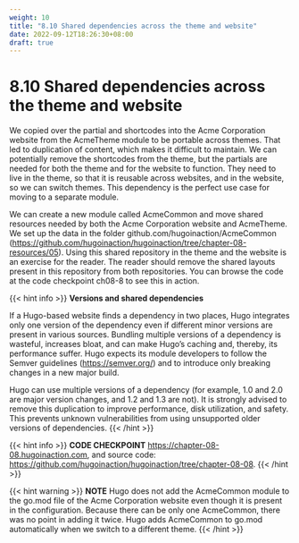 ```yaml
---
weight: 10
title: "8.10 Shared dependencies across the theme and website"
date: 2022-09-12T18:26:30+08:00
draft: true
---
```


# 8.10 Shared dependencies across the theme and website

We copied over the partial and shortcodes into the Acme Corporation website from the AcmeTheme module to be portable across themes. That led to duplication of content, which makes it difficult to maintain. We can potentially remove the shortcodes from the theme, but the partials are needed for both the theme and for the website to function. They need to live in the theme, so that it is reusable across websites, and in the website, so we can switch themes. This dependency is the perfect use case for moving to a separate module.

We can create a new module called AcmeCommon and move shared resources needed by both the Acme Corporation website and AcmeTheme. We set up the data in  the  folder  github.com/hugoinaction/AcmeCommon  (https://github.com/hugoinaction/hugoinaction/tree/chapter-08-resources/05).  Using  this  shared  repository in the theme and the website is an exercise for the reader. The reader should remove the shared layouts present in this repository from both repositories. You can browse the code at the code checkpoint ch08-8 to see this in action.

{{< hint info >}}
**Versions and shared dependencies**

If a Hugo-based website finds a dependency in two places, Hugo integrates only one version of the dependency even if different minor versions are present in various sources. Bundling multiple versions of a dependency is wasteful, increases bloat, and can make Hugo’s caching and, thereby, its performance suffer. Hugo expects its module developers to follow the Semver guidelines (https://semver.org/) and to introduce only breaking changes in a new major build.

Hugo can use multiple versions of a dependency (for example, 1.0 and 2.0 are major version changes, and 1.2 and 1.3 are not). It is strongly advised to remove this duplication to improve performance, disk utilization, and safety. This prevents unknown vulnerabilities from using unsupported older versions of dependencies.
{{< /hint >}}

{{< hint info >}}
**CODE CHECKPOINT**    https://chapter-08-08.hugoinaction.com, and source code: https://github.com/hugoinaction/hugoinaction/tree/chapter-08-08.
{{< /hint >}}

{{< hint warning >}}
**NOTE** Hugo does not add the AcmeCommon module to the go.mod file of the Acme Corporation website even though it is present in the configuration. Because there can be only one AcmeCommon, there was no point in adding it twice. Hugo adds AcmeCommon to go.mod automatically when we switch to a different theme.
{{< /hint >}}